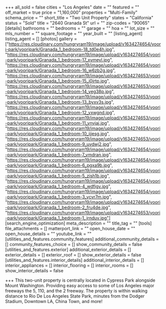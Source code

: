 +++
all_sold = false
cities = "Los Angeles"
date = ""
featured = ""
off_market = true
price = "1,160,000"
properties = "Multi-Family"
schema_price = ""
short_title = "Two Unit Property"
states = "California"
status = "Sold"
title = "2640 Granada St"
url = ""
zip-codes = "90065"
[details]
bathrooms = ""
bedrooms = ""
garage = ""
hoa = ""
lot_size = ""
mls_number = ""
square_footage = ""
year_built = ""
[listing_agent]
listing_agent = []
[photos]
gallery = ["https://res.cloudinary.com/hungryram19/image/upload/v1634274654/yoori-park/yooripark/Granada_1_bedroom-18_td0e4h.jpg", "https://res.cloudinary.com/hungryram19/image/upload/v1634274654/yoori-park/yooripark/Granada_1_bedroom-17_xymeyl.jpg", "https://res.cloudinary.com/hungryram19/image/upload/v1634274654/yoori-park/yooripark/Granada_1_bedroom-16_w6zb2g.jpg", "https://res.cloudinary.com/hungryram19/image/upload/v1634274653/yoori-park/yooripark/Granada_1_bedroom-15_i0jrtp.jpg", "https://res.cloudinary.com/hungryram19/image/upload/v1634274653/yoori-park/yooripark/Granada_1_bedroom-14_yeg38p.jpg", "https://res.cloudinary.com/hungryram19/image/upload/v1634274653/yoori-park/yooripark/Granada_1_bedroom-13_byxv3s.jpg", "https://res.cloudinary.com/hungryram19/image/upload/v1634274654/yoori-park/yooripark/Granada_1_bedroom-12_vxwgnd.jpg", "https://res.cloudinary.com/hungryram19/image/upload/v1634274653/yoori-park/yooripark/Granada_1_bedroom-11_vnvjaj.jpg", "https://res.cloudinary.com/hungryram19/image/upload/v1634274654/yoori-park/yooripark/Granada_1_bedroom-10_ijjesg.jpg", "https://res.cloudinary.com/hungryram19/image/upload/v1634274653/yoori-park/yooripark/Granada_1_bedroom-9_uvdwj2.jpg", "https://res.cloudinary.com/hungryram19/image/upload/v1634274654/yoori-park/yooripark/Granada_1_bedroom-7_vmdran.jpg", "https://res.cloudinary.com/hungryram19/image/upload/v1634274654/yoori-park/yooripark/Granada_1_bedroom-6_pgxa9b.jpg", "https://res.cloudinary.com/hungryram19/image/upload/v1634274654/yoori-park/yooripark/Granada_1_bedroom-5_zish1b.jpg", "https://res.cloudinary.com/hungryram19/image/upload/v1634274654/yoori-park/yooripark/Granada_1_bedroom-4_wdfigv.jpg", "https://res.cloudinary.com/hungryram19/image/upload/v1634274654/yoori-park/yooripark/Granada_1_bedroom-3_ycvr7m.jpg", "https://res.cloudinary.com/hungryram19/image/upload/v1634274654/yoori-park/yooripark/Granada_1_bedroom-2_fru4de.jpg", "https://res.cloudinary.com/hungryram19/image/upload/v1634274653/yoori-park/yooripark/Granada_1_bedroom-1_jrnduv.jpg"]
[search_engine_optimization]
meta_description = ""
title_tag = ""
[tools]
file_attachments = []
matterport_link = ""
open_house_date = ""
open_house_details = ""
youtube_link = ""
[utilities_and_features.community_features]
additional_community_details = []
community_features_choice = []
show_community_details = false
[utilities_and_features.exterior]
additional_exterior_details = []
exterior_details = []
exterior_roof = []
show_exterior_details = false
[utilities_and_features.interior_details]
additional_interior_details = []
interior_appliances = []
interior_flooring = []
interior_rooms = []
show_interior_details = false

+++
This two-unit property is centrally located in Cypress Park alongside Mount Washington. Providing easy access to some of Los Angeles major freeways the 5, 110, and the 2 freeway. The property is within walking distance to Rio De Los Angeles State Park, minutes from the Dodger Stadium, Downtown LA, China Town, and more!